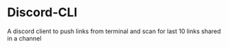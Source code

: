# Discord-CLI
A discord client to push links from terminal and scan for last 10 links shared in a channel
